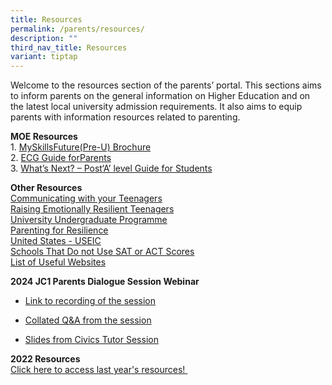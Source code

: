```yaml
---
title: Resources
permalink: /parents/resources/
description: ""
third_nav_title: Resources
variant: tiptap
---
```

<p>Welcome to the resources section of the parents’ portal. This sections
aims to inform parents on the general information on Higher Education and
on the latest local university admission requirements. It also aims to
equip parents with information resources related to parenting.</p>
<p><strong>MOE Resources<br></strong>1. <a href="https://www.moe.gov.sg/docs/default-source/document/education/programmes/social-emotional-learning/ecg-resources/preu-brochure.pdf" rel="noopener" target="_blank">MySkillsFuture(Pre-U) Brochure</a>
<br>2.&nbsp;<a href="https://www.moe.gov.sg/microsites/ecg-parent-guide/index.html#p=1" rel="noopener" target="_blank">ECG Guide forParents</a>
<br>3.&nbsp;<a href="https://www.moe.gov.sg/docs/default-source/document/education/programmes/social-emotional-learning/ecg-resources/moe_next_a-level.pdf" rel="noopener" target="_blank">What’s Next? – Post‘A’ level Guide for Students</a>
</p>
<p><strong>Other Resources<br></strong>  <a href="/files/2023/Communicating_with_your_Teenager_summary.pdf" rel="noopener" target="_blank">Communicating with your Teenagers</a>
<br><a href="/files/Raising_resilient_teenager.pdf" rel="noopener" target="_blank">Raising Emotionally Resilient Teenagers</a>
<br><a href="/files/University%20undergraduate%20programme.pdf" rel="noopener" target="_blank">University Undergraduate Programme</a>
<br><a href="/files/Parenting%20for%20resilience.pdf" rel="noopener" target="_blank">Parenting for Resilience</a>
<br><a href="/files/2014_USEIC_USA.pdf" rel="noopener" target="_blank">United States - USEIC</a>
<br><a href="/files/Schools%20That%20Do%20Not%20Use%20SAT%20or%20ACT%20Scores.pdf" rel="noopener" target="_blank">Schools That Do not Use SAT or ACT Scores</a>
<br><a href="/files/Useful%20websites%20for%20parents.pdf" rel="noopener" target="_blank">List of Useful Websites</a>
</p>
<p><strong>2024 JC1 Parents Dialogue Session Webinar<br></strong>
</p>
<ul data-tight="true" class="tight">
<li>
<p><a href="https://drive.google.com/file/d/1tC9V0RQ198RL5xCTO_cTZh4juOoM2ZHY/view?usp=sharing" rel="noopener" target="_blank">Link to recording of the session</a>
</p>
</li>
<li>
<p><a href="/files/2023/2023_JC1_Parents_Dialogue_QA.pdf" rel="noopener" target="_blank">Collated Q&amp;A from the session</a>
</p>
</li>
<li>
<p><a href="/files/2023/Slides_from_CT_Session.pdf" rel="noopener" target="_blank">Slides from Civics Tutor Session</a>
</p>
</li>
</ul>
<p><strong>2022 Resources<br></strong><a href="/parents/resources/2022-resources" rel="noopener noreferrer nofollow" target="">Click here to access last year's resources!&nbsp;</a>
</p>
